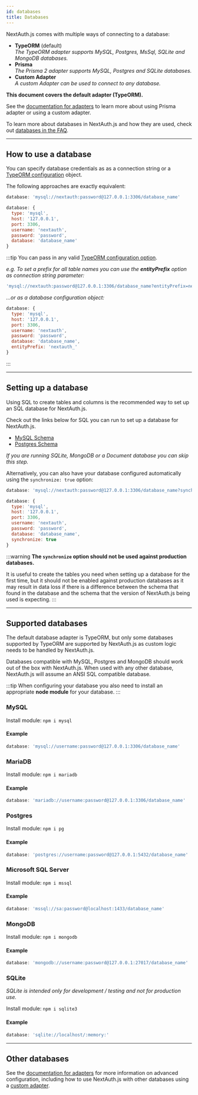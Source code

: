```yaml
---
id: databases
title: Databases
---
```


NextAuth.js comes with multiple ways of connecting to a database:

* **TypeORM** (default)<br/>
  _The TypeORM adapter supports MySQL, Postgres, MsSql, SQLite and MongoDB databases._
* **Prisma**<br/>
  _The Prisma 2 adapter supports MySQL, Postgres and SQLite databases._
* **Custom Adapter**<br/>
  _A custom Adapter can be used to connect to any database._

**This document covers the default adapter (TypeORM).**

See the [documentation for adapters](/schemas/adapters) to learn more about using Prisma adapter or using a custom adapter.

To learn more about databases in NextAuth.js and how they are used, check out [databases in the FAQ](/faq#databases).

---

## How to use a database

You can specify database credentials as as a connection string or a [TypeORM configuration](https://github.com/typeorm/typeorm/blob/master/docs/using-ormconfig.md) object.

The following approaches are exactly equivalent:

```js
database: 'mysql://nextauth:password@127.0.0.1:3306/database_name'
```

```js
database: {
  type: 'mysql',
  host: '127.0.0.1',
  port: 3306,
  username: 'nextauth',
  password: 'password',
  database: 'database_name'
}
```

:::tip
You can pass in any valid [TypeORM configuration option](https://github.com/typeorm/typeorm/blob/master/docs/using-ormconfig.md).

*e.g. To set a prefix for all table names you can use the **entityPrefix** option as connection string parameter:*

```js
'mysql://nextauth:password@127.0.0.1:3306/database_name?entityPrefix=nextauth_'
```

*…or as a database configuration object:*

```js
database: {
  type: 'mysql',
  host: '127.0.0.1',
  port: 3306,
  username: 'nextauth',
  password: 'password',
  database: 'database_name',
  entityPrefix: 'nextauth_'
}
```
:::

---

## Setting up a database

Using SQL to create tables and columns is the recommended way to set up an SQL database for NextAuth.js.

Check out the links below for SQL you can run to set up a database for NextAuth.js.

* [MySQL Schema](/schemas/mysql)
* [Postgres Schema](/schemas/postgres)

_If you are running SQLite, MongoDB or a Document database you can skip this step._

Alternatively, you can also have your database configured automatically using the `synchronize: true` option:

```js
database: 'mysql://nextauth:password@127.0.0.1:3306/database_name?synchronize=true'
```

```js
database: {
  type: 'mysql',
  host: '127.0.0.1',
  port: 3306,
  username: 'nextauth',
  password: 'password',
  database: 'database_name',
  synchronize: true
}
```

:::warning
**The `synchronize` option should not be used against production databases.**

It is useful to create the tables you need when setting up a database for the first time, but it should not be enabled against production databases as it may result in data loss if there is a difference between the schema that found in the database and the schema that the version of NextAuth.js being used is expecting.
:::

---

## Supported databases

The default database adapter is TypeORM, but only some databases supported by TypeORM are supported by NextAuth.js as custom logic needs to be handled by NextAuth.js.

Databases compatible with MySQL, Postgres and MongoDB should work out of the box with NextAuth.js. When used with any other database, NextAuth.js will assume an ANSI SQL compatible database.

:::tip
When configuring your database you also need to install an appropriate **node module** for your database.
:::

### MySQL

Install module:
`npm i mysql`

#### Example

```js
database: 'mysql://username:password@127.0.0.1:3306/database_name'
```

### MariaDB

Install module:
`npm i mariadb`

#### Example

```js
database: 'mariadb://username:password@127.0.0.1:3306/database_name'
```

### Postgres

Install module:
`npm i pg`

#### Example

```js
database: 'postgres://username:password@127.0.0.1:5432/database_name'
```

### Microsoft SQL Server

Install module:
`npm i mssql`

#### Example

```js
database: 'mssql://sa:password@localhost:1433/database_name'
```

### MongoDB

Install module:
`npm i mongodb`

#### Example

```js
database: 'mongodb://username:password@127.0.0.1:27017/database_name'
```

### SQLite

*SQLite is intended only for development / testing and not for production use.*

Install module:
`npm i sqlite3`

#### Example

```js
database: 'sqlite://localhost/:memory:'
```


---

## Other databases

See the [documentation for adapters](/schemas/adapters) for more information on advanced configuration, including how to use NextAuth.js with other databases using a [custom adapter](/tutorials/creating-a-database-adapter).
